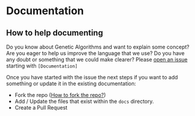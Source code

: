 # Documentation
## How to help documenting

Do you know about Genetic Algorithms and want to explain some concept? Are you eager to help us improve the language that we use? Do you have any doubt or something that we could make clearer? Please [open an issue](https://github.com/peoplenarthax/chromosome-js/issues) starting with ```[Documentation]```

Once you have started with the issue the next steps if you want to add something or update it in the existing documentation:

- Fork the repo ([How to fork the repo?](https://help.github.com/en/articles/fork-a-repo))
- Add / Update the files that exist within the `docs` directory.
- Create a Pull Request
